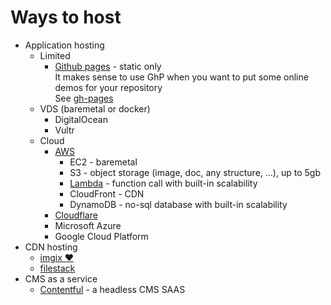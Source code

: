 # Ways to host

* Application hosting
    * Limited
        * [Github pages](https://pages.github.com/) - static only<br />
            It makes sense to use GhP when you want to put some online demos for your repository<br />
            See [gh-pages](https://www.npmjs.com/package/gh-pages)
    * VDS (baremetal or docker)
        * DigitalOcean
        * Vultr
    * Cloud
        * [AWS](https://aws.amazon.com/)
            * EC2 - baremetal
            * S3 - object storage (image, doc, any structure, ...), up to 5gb
            * [Lambda]((https://github.com/awesome1888/tech-insights/blob/master/articles/ways-to-host/amazon-lambda.md)) - function call with built-in scalability
            * CloudFront - CDN
            * DynamoDB - no-sql database with built-in scalability
        * [Cloudflare](https://www.cloudflare.com)
        * Microsoft Azure
        * Google Cloud Platform
* CDN hosting
    * [imgix &#10084;](https://www.imgix.com/)
    * [filestack](https://www.filestack.com/)
* CMS as a service
    * [Contentful](https://www.contentful.com/) - a headless CMS SAAS

